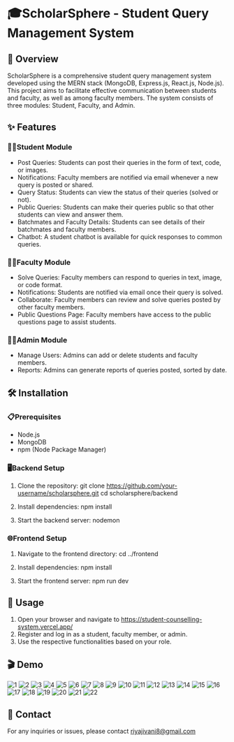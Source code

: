 # 🎓ScholarSphere - Student Query Management System
## 📖 Overview
ScholarSphere is a comprehensive student query management system developed using the MERN stack (MongoDB, Express.js, React.js, Node.js). This project aims to facilitate effective communication between students and faculty, as well as among faculty members. The system consists of three modules: Student, Faculty, and Admin.

## ✨ Features

### 👩‍🎓Student Module
- Post Queries: Students can post their queries in the form of text, code, or images.
- Notifications: Faculty members are notified via email whenever a new query is posted or shared.
- Query Status: Students can view the status of their queries (solved or not).
- Public Queries: Students can make their queries public so that other students can view and answer them.
- Batchmates and Faculty Details: Students can see details of their batchmates and faculty members.
- Chatbot: A student chatbot is available for quick responses to common queries.

### 👨‍🏫Faculty Module
- Solve Queries: Faculty members can respond to queries in text, image, or code format.
- Notifications: Students are notified via email once their query is solved.
- Collaborate: Faculty members can review and solve queries posted by other faculty members.
- Public Questions Page: Faculty members have access to the public questions page to assist students.

### 👨‍💼Admin Module
- Manage Users: Admins can add or delete students and faculty members.
- Reports: Admins can generate reports of queries posted, sorted by date.

## 🛠 Installation
### 📋Prerequisites
- Node.js
- MongoDB
- npm (Node Package Manager)

### 🖥Backend Setup
1. Clone the repository:
git clone https://github.com/your-username/scholarsphere.git
cd scholarsphere/backend

2. Install dependencies:
npm install

3. Start the backend server:
nodemon

### 🌐Frontend Setup
1. Navigate to the frontend directory:
cd ../frontend

2. Install dependencies:
npm install

3. Start the frontend server:
npm run dev

## 🚀 Usage
1. Open your browser and navigate to https://student-counselling-system.vercel.app/
2. Register and log in as a student, faculty member, or admin.
3. Use the respective functionalities based on your role.

## 🎬 Demo
![1](https://github.com/user-attachments/assets/5dd7b409-da12-421e-875f-6b0336d67ee9)
![2](https://github.com/user-attachments/assets/3ac540bb-1104-42ad-afbb-c0e839426a10)
![3](https://github.com/user-attachments/assets/d732bd7e-4875-42cb-9a0e-738aea73f198)
![4](https://github.com/user-attachments/assets/5259fe80-749f-4d3f-9a8f-1c98f3b9680b)
![5](https://github.com/user-attachments/assets/6457aa1e-7377-4b00-ba6b-bdbb90ef701a)
![6](https://github.com/user-attachments/assets/2eb65ba0-6d34-424d-baf3-90e1aa153719)
![7](https://github.com/user-attachments/assets/c9fda9c6-ddf8-4a2d-9e75-fbcabd988a2a)
![8](https://github.com/user-attachments/assets/9fb4ae2b-4402-49ae-8bc9-b371073f9401)
![9](https://github.com/user-attachments/assets/0da9e999-046e-4a41-9367-671ba6e8a410)
![10](https://github.com/user-attachments/assets/2de6f5d9-6c85-4a9e-a20f-d4ff44cbf033)
![11](https://github.com/user-attachments/assets/f65209d1-dfc4-41b7-b744-2bc7d9eb3054)
![12](https://github.com/user-attachments/assets/58ffb75c-1afd-40fc-b916-3da29da6b700)
![13](https://github.com/user-attachments/assets/5615213c-c4a7-4dd4-994d-719d76e92279)
![14](https://github.com/user-attachments/assets/7a6aa88e-d8f0-48dc-bb47-ef866b160dee)
![15](https://github.com/user-attachments/assets/15ba9c57-5765-4b45-96e6-45c83bd46323)
![16](https://github.com/user-attachments/assets/fb2591fd-f306-4336-80b2-a6bdb6f9d388)
![17](https://github.com/user-attachments/assets/ea9ac47f-c629-401c-adfe-df44231e65f0)
![18](https://github.com/user-attachments/assets/643a0cfd-1231-4283-b6ef-319863aa23f3)
![19](https://github.com/user-attachments/assets/77693d07-cd8a-46fe-ad6d-c82d1428754a)
![20](https://github.com/user-attachments/assets/cdd5cd74-41a0-46a5-a761-237ed5ce0216)
![21](https://github.com/user-attachments/assets/a834bb23-b47d-4247-a845-932890f532dc)
![22](https://github.com/user-attachments/assets/c405a6ec-9973-4ea3-9453-4554a5954aef)

## 📧 Contact
For any inquiries or issues, please contact riyajivani8@gmail.com
